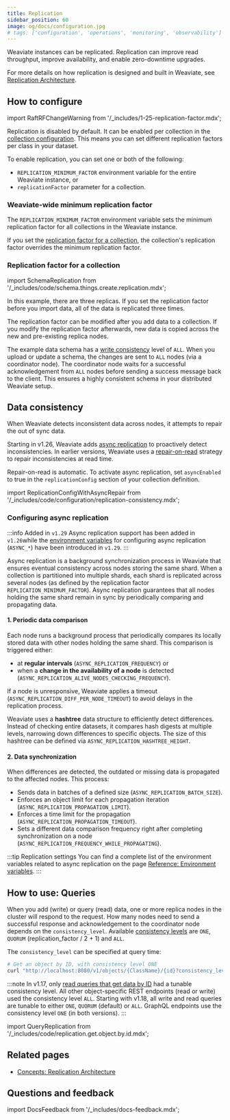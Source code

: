 ```yaml
---
title: Replication
sidebar_position: 60
image: og/docs/configuration.jpg
# tags: ['configuration', 'operations', 'monitoring', 'observability']
---
```


Weaviate instances can be replicated. Replication can improve read throughput, improve availability, and enable zero-downtime upgrades.

For more details on how replication is designed and built in Weaviate, see [Replication Architecture](../concepts/replication-architecture/index.md).

## How to configure

import RaftRFChangeWarning from '/_includes/1-25-replication-factor.mdx';

<RaftRFChangeWarning/>

Replication is disabled by default. It can be enabled per collection in the [collection configuration](../manage-data/collections.mdx#replication-settings). This means you can set different replication factors per class in your dataset.

To enable replication, you can set one or both of the following:
- `REPLICATION_MINIMUM_FACTOR` environment variable for the entire Weaviate instance, or
- `replicationFactor` parameter for a collection.

### Weaviate-wide minimum replication factor

The `REPLICATION_MINIMUM_FACTOR` environment variable sets the minimum replication factor for all collections in the Weaviate instance.

If you set the [replication factor for a collection](#replication-factor-for-a-collection), the collection's replication factor overrides the minimum replication factor.

### Replication factor for a collection

import SchemaReplication from '/_includes/code/schema.things.create.replication.mdx';

<SchemaReplication/>

In this example, there are three replicas. If you set the replication factor before you import data, all of the data is replicated three times.

The replication factor can be modified after you add data to a collection. If you modify the replication factor afterwards, new data is copied across the new and pre-existing replica nodes.

The example data schema has a [write consistency](../concepts/replication-architecture/consistency.md#tunable-write-consistency) level of `ALL`. When you upload or update a schema, the changes are sent to `ALL` nodes (via a coordinator node). The coordinator node waits for a successful acknowledgement from `ALL` nodes before sending a success message back to the client. This ensures a highly consistent schema in your distributed Weaviate setup.

## Data consistency

When Weaviate detects inconsistent data across nodes, it attempts to repair the out of sync data.

Starting in v1.26, Weaviate adds [async replication](../concepts/replication-architecture/consistency.md#async-replication) to proactively detect inconsistencies. In earlier versions, Weaviate uses a [repair-on-read](../concepts/replication-architecture/consistency.md#repair-on-read) strategy to repair inconsistencies at read time.

Repair-on-read is automatic. To activate async replication, set `asyncEnabled` to true in the `replicationConfig` section of your collection definition.

import ReplicationConfigWithAsyncRepair from '/_includes/code/configuration/replication-consistency.mdx';

<ReplicationConfigWithAsyncRepair />

### Configuring async replication

:::info Added in `v1.29`
Async replication support has been added in `v1.26`while the [environment variables](/developers/weaviate/config-refs/env-vars#multi-node-instances) for configuring async replication (`ASYNC_*`) have been introduced in `v1.29`.
:::

Async replication is a background synchronization process in Weaviate that ensures eventual consistency across nodes storing the same shard. When a collection is partitioned into multiple shards, each shard is replicated across several nodes (as defined by the replication factor `REPLICATION_MINIMUM_FACTOR`). Async replication guarantees that all nodes holding the same shard remain in sync by periodically comparing and propagating data.

#### 1. Periodic data comparison

Each node runs a background process that periodically compares its locally stored data with other nodes holding the same shard. This comparison is triggered either:
- at **regular intervals** (`ASYNC_REPLICATION_FREQUENCY`) or
- when a **change in the availability of a node** is detected (`ASYNC_REPLICATION_ALIVE_NODES_CHECKING_FREQUENCY`).

If a node is unresponsive, Weaviate applies a timeout (`ASYNC_REPLICATION_DIFF_PER_NODE_TIMEOUT`) to avoid delays in the replication process.

Weaviate uses a **hashtree** data structure to efficiently detect differences. Instead of checking entire datasets, it compares hash digests at multiple levels, narrowing down differences to specific objects. The size of this hashtree can be defined via `ASYNC_REPLICATION_HASHTREE_HEIGHT`.

#### 2. Data synchronization

When differences are detected, the outdated or missing data is propagated to the affected nodes. This process:
- Sends data in batches of a defined size (`ASYNC_REPLICATION_BATCH_SIZE`).
- Enforces an object limit for each propagation iteration (`ASYNC_REPLICATION_PROPAGATION_LIMIT`).
- Enforces a time limit for the propagation (`ASYNC_REPLICATION_PROPAGATION_TIMEOUT`).
- Sets a different data comparison frequency right after completing synchronization on a node (`ASYNC_REPLICATION_FREQUENCY_WHILE_PROPAGATING`).

:::tip Replication settings
You can find a complete list of the environment variables related to async replication on the page [Reference: Environment variables](/developers/weaviate/config-refs/env-vars#multi-node-instances).
:::

## How to use: Queries

When you add (write) or query (read) data, one or more replica nodes in the cluster will respond to the request. How many nodes need to send a successful response and acknowledgement to the coordinator node depends on the `consistency_level`. Available [consistency levels](../concepts/replication-architecture/consistency.md) are `ONE`, `QUORUM` (replication_factor / 2 + 1) and `ALL`.

The `consistency_level` can be specified at query time:

```bash
# Get an object by ID, with consistency level ONE
curl "http://localhost:8080/v1/objects/{ClassName}/{id}?consistency_level=ONE"
```

:::note
In v1.17, only [read queries that get data by ID](../manage-data/read.mdx#get-an-object-by-id) had a tunable consistency level. All other object-specific REST endpoints (read or write) used the consistency level `ALL`. Starting with v1.18, all write and read queries are tunable to either `ONE`, `QUORUM` (default) or `ALL`. GraphQL endpoints use the consistency level `ONE` (in both versions).
:::

import QueryReplication from '/_includes/code/replication.get.object.by.id.mdx';

<QueryReplication/>

## Related pages
- [Concepts: Replication Architecture](../concepts/replication-architecture/index.md)

## Questions and feedback

import DocsFeedback from '/_includes/docs-feedback.mdx';

<DocsFeedback/>
